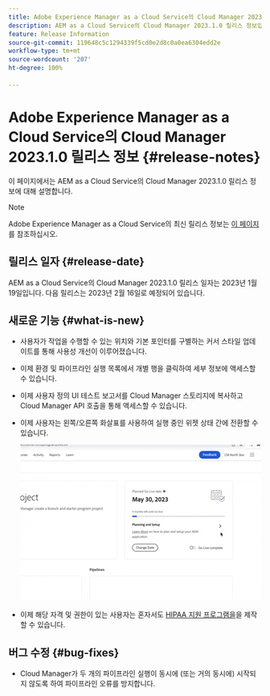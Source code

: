```yaml
---
title: Adobe Experience Manager as a Cloud Service의 Cloud Manager 2023.1.0 릴리스 정보
description: AEM as a Cloud Service의 Cloud Manager 2023.1.0 릴리스 정보입니다.
feature: Release Information
source-git-commit: 119648c5c1294339f5cd0e2d8c0a0ea6304edd2e
workflow-type: tm+mt
source-wordcount: '207'
ht-degree: 100%

---
```



# Adobe Experience Manager as a Cloud Service의 Cloud Manager 2023.1.0 릴리스 정보 {#release-notes}

이 페이지에서는 AEM as a Cloud Service의 Cloud Manager 2023.1.0 릴리스 정보에 대해 설명합니다.

>[!NOTE]
>
>Adobe Experience Manager as a Cloud Service의 최신 릴리스 정보는 [이 페이지](/help/release-notes/release-notes-cloud/release-notes-current.md)를 참조하십시오.

## 릴리스 일자 {#release-date}

AEM as a Cloud Service의 Cloud Manager 2023.1.0 릴리스 일자는 2023년 1월 19일입니다. 다음 릴리스는 2023년 2월 16일로 예정되어 있습니다.

## 새로운 기능 {#what-is-new}

* 사용자가 작업을 수행할 수 있는 위치와 기본 포인터를 구별하는 커서 스타일 업데이트를 통해 사용성 개선이 이루어졌습니다.

* 이제 환경 및 파이프라인 실행 목록에서 개별 행을 클릭하여 세부 정보에 액세스할 수 있습니다.

* 이제 사용자 정의 UI 테스트 보고서를 Cloud Manager 스토리지에 복사하고 Cloud Manager API 호출을 통해 액세스할 수 있습니다.

* 이제 사용자는 왼쪽/오른쪽 화살표를 사용하여 실행 중인 위젯 상태 간에 전환할 수 있습니다.

   ![실행 중인 위젯 전환](/help/implementing/cloud-manager/release-notes/assets/go-live-transitions.gif)

* 이제 해당 자격 및 권한이 있는 사용자는 혼자서도 [HIPAA 지원 프로그램을](/help/implementing/cloud-manager/getting-access-to-aem-in-cloud/creating-production-programs.md)을 제작할 수 있습니다.

## 버그 수정 {#bug-fixes}

* Cloud Manager가 두 개의 파이프라인 실행이 동시에 (또는 거의 동시에) 시작되지 않도록 하여 파이프라인 오류를 방지합니다.
